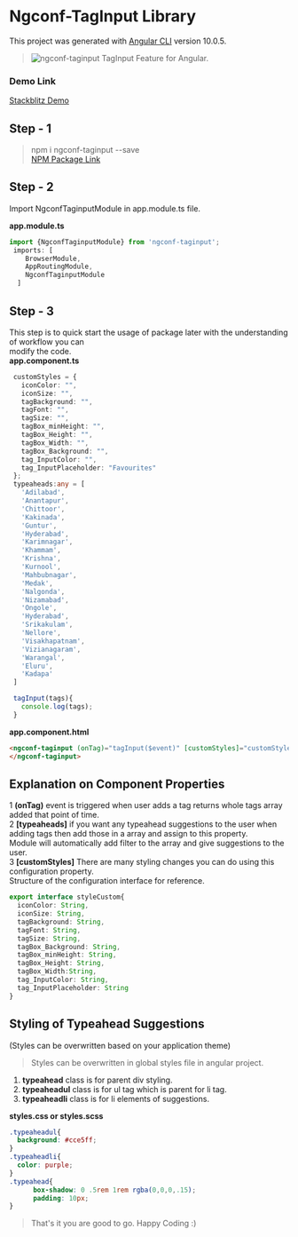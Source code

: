 # Ngconf-TagInput Library

This project was generated with [Angular CLI](https://github.com/angular/angular-cli) version 10.0.5.

> ![ngconf-taginput](https://img.icons8.com/office/48/000000/tags.png "Tag Feature") TagInput Feature for Angular.  


### Demo Link   
[Stackblitz Demo](https://stackblitz.com/edit/ngconf-taginput "ngconf-taginput Demo") 

## Step - 1

> npm i ngconf-taginput --save  
[NPM Package Link](https://www.npmjs.com/package/ngconf-taginput "ngconf-taginput")  

## Step - 2  
Import NgconfTaginputModule in app.module.ts file.  

**app.module.ts**
```typescript
import {NgconfTaginputModule} from 'ngconf-taginput';
 imports: [
    BrowserModule,
    AppRoutingModule,
    NgconfTaginputModule
  ]
```

## Step - 3
This step is to quick start the usage of package later with the understanding of workflow you can  
modify the code.  
**app.component.ts**
 ```typescript
  customStyles = {
    iconColor: "",
    iconSize: "",
    tagBackground: "",
    tagFont: "",
    tagSize: "",
    tagBox_minHeight: "",
    tagBox_Height: "",
    tagBox_Width: "",
    tagBox_Background: "",
    tag_InputColor: "",
    tag_InputPlaceholder: "Favourites"
  };
  typeaheads:any = [
    'Adilabad',
    'Anantapur',
    'Chittoor',
    'Kakinada',
    'Guntur',
    'Hyderabad',
    'Karimnagar',
    'Khammam',
    'Krishna',
    'Kurnool',
    'Mahbubnagar',
    'Medak',
    'Nalgonda',
    'Nizamabad',
    'Ongole',
    'Hyderabad',
    'Srikakulam',
    'Nellore',
    'Visakhapatnam',
    'Vizianagaram',
    'Warangal',
    'Eluru',
    'Kadapa'
  ]

  tagInput(tags){
    console.log(tags);
  }
```
**app.component.html**
```html
<ngconf-taginput (onTag)="tagInput($event)" [customStyles]="customStyles" [typeaheads]="typeaheads">
</ngconf-taginput>
```

## Explanation on Component Properties  
1 **(onTag)** event is triggered when user adds a tag returns whole tags array added that point of time.  
2 **[typeaheads]** if you want any typeahead suggestions to the user when adding tags then add those in a array and assign to this property.  
Module will automatically add filter to the array and give suggestions to the user.  
3 **[customStyles]** There are many styling changes you can do using this configuration property.  
Structure of the configuration interface for reference.
```typescript
export interface styleCustom{
  iconColor: String,
  iconSize: String,
  tagBackground: String,
  tagFont: String,
  tagSize: String,
  tagBox_Background: String,
  tagBox_minHeight: String,
  tagBox_Height: String,
  tagBox_Width:String,
  tag_InputColor: String,
  tag_InputPlaceholder: String
}
```

## Styling of Typeahead Suggestions  
(Styles can be overwritten based on your application theme)   
> Styles can be overwritten in global styles file in angular project.  
1. **typeahead** class is for parent div styling.  
2. **typeaheadul** class is for ul tag which is parent for li tag.
3. **typeaheadli** class is for li elements of suggestions.  

**styles.css or styles.scss**
```css
.typeaheadul{
  background: #cce5ff;
}
.typeaheadli{
  color: purple;
}
.typeahead{
      box-shadow: 0 .5rem 1rem rgba(0,0,0,.15);
      padding: 10px;
}
```
> That's it you are good to go. Happy Coding :)
